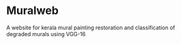 # Muralweb
A website for kerala mural painting restoration and classification of degraded murals using VGG-16

